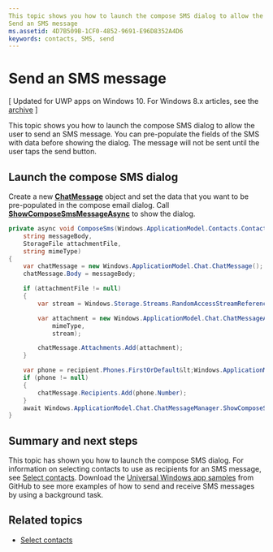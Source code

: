 ```yaml
---
This topic shows you how to launch the compose SMS dialog to allow the user to send an SMS message. You can pre-populate the fields of the SMS with data before showing the dialog. The message will not be sent until the user taps the send button.
Send an SMS message
ms.assetid: 4D7B509B-1CF0-4852-9691-E96D8352A4D6
keywords: contacts, SMS, send
---
```


# Send an SMS message

\[ Updated for UWP apps on Windows 10. For Windows 8.x articles, see the [archive](http://go.microsoft.com/fwlink/p/?linkid=619132) \]


This topic shows you how to launch the compose SMS dialog to allow the user to send an SMS message. You can pre-populate the fields of the SMS with data before showing the dialog. The message will not be sent until the user taps the send button.

## Launch the compose SMS dialog

Create a new [**ChatMessage**](https://msdn.microsoft.com/library/windows/apps/Dn642160) object and set the data that you want to be pre-populated in the compose email dialog. Call [**ShowComposeSmsMessageAsync**](https://msdn.microsoft.com/library/windows/apps/Dn642160manager-showcomposesmsmessageasync) to show the dialog.

```cs
private async void ComposeSms(Windows.ApplicationModel.Contacts.Contact recipient, 
    string messageBody, 
    StorageFile attachmentFile, 
    string mimeType)
{
    var chatMessage = new Windows.ApplicationModel.Chat.ChatMessage();
    chatMessage.Body = messageBody;

    if (attachmentFile != null)
    {
        var stream = Windows.Storage.Streams.RandomAccessStreamReference.CreateFromFile(attachmentFile);

        var attachment = new Windows.ApplicationModel.Chat.ChatMessageAttachment(
            mimeType,
            stream);

        chatMessage.Attachments.Add(attachment);
    }

    var phone = recipient.Phones.FirstOrDefault&lt;Windows.ApplicationModel.Contacts.ContactPhone&gt;();
    if (phone != null)
    {
        chatMessage.Recipients.Add(phone.Number);
    }
    await Windows.ApplicationModel.Chat.ChatMessageManager.ShowComposeSmsMessageAsync(chatMessage);
}
```

## Summary and next steps

This topic has shown you how to launch the compose SMS dialog. For information on selecting contacts to use as recipients for an SMS message, see [Select contacts](selecting-contacts.md). Download the [Universal Windows app samples](http://go.microsoft.com/fwlink/p/?linkid=619979) from GitHub to see more examples of how to send and receive SMS messages by using a background task.

## Related topics

* [Select contacts](selecting-contacts.md)


<!--HONumber=Mar16_HO1-->
